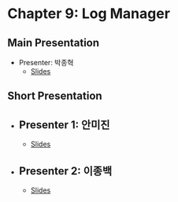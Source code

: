 # Chapter 9: Log Manager

## Main Presentation 

- Presenter: 박종혁
  - [Slides](slides/ch9-log-manager.pdf)

## Short Presentation

- Presenter 1: 안미진
  - 
  - [Slides](slides)
  
- Presenter 2: 이종백
  - 
  - [Slides](slides)
